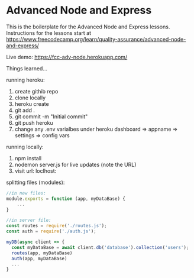 # Advanced Node and Express

This is the boilerplate for the Advanced Node and Express lessons. Instructions for the lessons start at https://www.freecodecamp.org/learn/quality-assurance/advanced-node-and-express/

Live demo: https://fcc-adv-node.herokuapp.com/

Things learned...

running heroku:
1. create githib repo
2. clone locally
3. heroku create <appname>
4. git add .
5. git commit -m "Initial commit"
6. git push heroku
7. change any .env varialbes under heroku dashboard => appname => settings => config vars


running locally:
1. npm install
2. nodemon server.js for live updates (note the URL)
3. visit url: loclhost:<port> 


splitting files (modules):
```javascript
//in new files:
module.exports = function (app, myDataBase) {
    ...
}

//in server file:
const routes = require('./routes.js');
const auth = require('./auth.js');

myDB(async client => {
  const myDataBase = await client.db('database').collection('users');
  routes(app, myDataBase)
  auth(app, myDataBase)
  ...
}
```